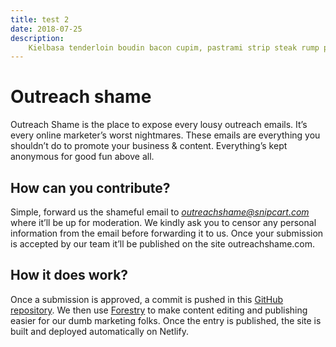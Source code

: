 ```yaml
---
title: test 2
date: 2018-07-25
description:
    Kielbasa tenderloin boudin bacon cupim, pastrami strip steak rump picanha meatloaf venison meatball ribeye. Burgdoggen t-bone jowl venison biltong andouille. Turducken shankle tongue landjaeger drumstick, pancetta porchetta. Brisket ham turkey andouille picanha. Pancetta chuck shank ham.
---
```


# Outreach shame
Outreach Shame is the place to expose every lousy outreach emails. It’s every online marketer’s worst nightmares. These emails are everything you shouldn’t do to promote your business & content. Everything’s kept anonymous for good fun above all.

## How can you contribute?
Simple, forward us the shameful email to *outreachshame@snipcart.com* where it’ll be up for moderation. We kindly ask you to censor any personal information from the email before forwarding it to us. Once your submission is accepted by our team it’ll be published on the site outreachshame.com.

## How it does work?
Once a submission is approved, a commit is pushed in this [GitHub repository](https://github.com/snipcart/outreachshame). We then use [Forestry](https://forestry.io/#/) to make content editing and publishing easier for our dumb marketing folks. Once the entry is published, the site is built and deployed automatically on Netlify.